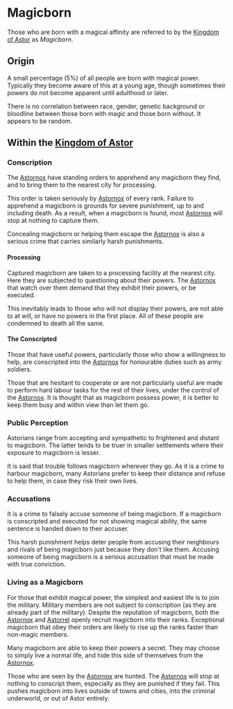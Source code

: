 # Magicborn

Those who are born with a magical affinity are referred to by the [Kingdom of Astor](index.md) as *Magicborn*.

## Origin

A small percentage (5%) of all people are born with magical power. Typically they become aware of this at a young age, though sometimes their powers do not become apparent until adulthood or later.

There is no correlation between race, gender, genetic background or bloodline between those born with magic and those born without. It appears to be random.

## Within the [Kingdom of Astor](index.md)

### Conscription

The [Astornox](organisations/astornox.md) have standing orders to apprehend any magicborn they find, and to bring them to the nearest city for processing.

This order is taken seriously by [Astornox](organisations/astornox.md) of every rank. Failure to apprehend a magicborn is grounds for severe punishment, up to and including death. As a result, when a magicborn is found, most [Astornox](organisations/astornox.md) will stop at nothing to capture them.

Concealing magicborn or helping them escape the [Astornox](organisations/astornox.md) is also a serious crime that carries similarly harsh punishments.

#### Processing

Captured magicborn are taken to a processing facility at the nearest city. Here they are subjected to questioning about their powers. The [Astornox](organisations/astornox.md) that watch over them demand that they exhibit their powers, or be executed.

This inevitably leads to those who will not display their powers, are not able to at will, or have no powers in the first place. All of these people are condemned to death all the same.

#### The Conscripted

Those that have useful powers, particularly those who show a willingness to help, are conscripted into the [Astornox](organisations/astornox.md) for honourable duties such as army soldiers.

Those that are hesitant to cooperate or are not particularly useful are made to perform hard labour tasks for the rest of their lives, under the control of the [Astornox](organisations/astornox.md). It is thought that as magicborn possess power, it is better to keep them busy and within view than let them go.

### Public Perception

Astorians range from accepting and sympathetic to frightened and distant to magicborn. The latter tends to be truer in smaller settlements where their exposure to magicborn is lesser.

It is said that trouble follows magicborn wherever they go. As it is a crime to harbour magicborn, many Astorians prefer to keep their distance and refuse to help them, in case they risk their own lives.

### Accusations

It is a crime to falsely accuse someone of being magicborn. If a magicborn is conscripted and executed for not showing magical ability, the same sentence is handed down to their accuser.

This harsh punishment helps deter people from accusing their neighbours and rivals of being magicborn just because they don't like them. Accusing someone of being magicborn is a serious accusation that must be made with true conviction.

### Living as a Magicborn

For those that exhibit magical power, the simplest and easiest life is to join the military. Military members are not subject to conscription (as they are already part of the military). Despite the reputation of magicborn, both the [Astornox](organisations/astornox.md) and [Astorrel](organisations/astorrel/index.md) openly recruit magicborn into their ranks. Exceptional magicborn that obey their orders are likely to rise up the ranks faster than non-magic members.

Many magicborn are able to keep their powers a secret. They may choose to simply live a normal life, and hide this side of themselves from the [Astornox](organisations/astornox.md).

Those who are seen by the [Astornox](organisations/astornox.md) are hunted. The [Astornox](organisations/astornox.md) will stop at nothing to conscript them, especially as they are punished if they fail. This pushes magicborn into lives outside of towns and cities, into the criminal underworld, or out of Astor entirely.
